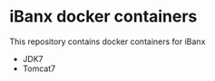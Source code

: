 # iBanx docker containers

This repository contains docker containers for iBanx

  - JDK7
  - Tomcat7

